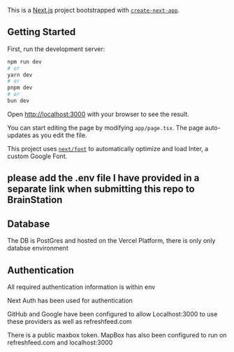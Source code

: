 This is a [Next.js](https://nextjs.org/) project bootstrapped with [`create-next-app`](https://github.com/vercel/next.js/tree/canary/packages/create-next-app).

## Getting Started

First, run the development server:

```bash
npm run dev
# or
yarn dev
# or
pnpm dev
# or
bun dev
```

Open [http://localhost:3000](http://localhost:3000) with your browser to see the result.

You can start editing the page by modifying `app/page.tsx`. The page auto-updates as you edit the file.

This project uses [`next/font`](https://nextjs.org/docs/basic-features/font-optimization) to automatically optimize and load Inter, a custom Google Font.

## please add the .env file I have provided in a separate link when submitting this repo to BrainStation

## Database

The DB is PostGres and hosted on the Vercel Platform, there is only only databse environment

## Authentication

All required authentication information is within env

Next Auth has been used for authentication

GitHub and Google have been configured to allow Localhost:3000 to use these providers as well as refreshfeed.com

There is a public maxbox token. MapBox has also been configured to run on refreshfeed.com and localhost:3000
